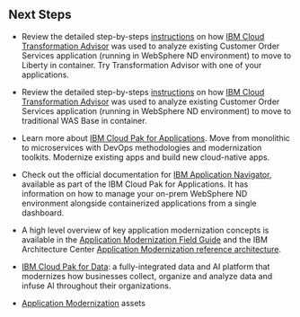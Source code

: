 
## Next Steps

  - Review the detailed step-by-steps [instructions](liberty/extra/liberty-analyze.md) on how [IBM Cloud Transformation Advisor](https://www.ibm.com/cloud/garage/practices/learn/ibm-transformation-advisor) was used to analyze existing Customer Order Services application (running in WebSphere ND environment) to move to Liberty in container. Try Transformation Advisor with one of your applications.

  - Review the detailed step-by-steps [instructions](was90/extra/tWAS-analyze.md) on how [IBM Cloud Transformation Advisor](https://www.ibm.com/cloud/garage/practices/learn/ibm-transformation-advisor) was used to analyze existing Customer Order Services application (running in WebSphere ND environment) to move to traditional WAS Base in container.

  - Learn more about [IBM Cloud Pak for Applications](https://www.ibm.com/ca-en/cloud/cloud-pak-for-applications). Move from monolithic to microservices with DevOps methodologies and modernization toolkits. Modernize existing apps and build new cloud-native apps.

  - Check out the official documentation for [IBM Application Navigator](https://ibm.github.io/appnav/), available as part of the IBM Cloud Pak for Applications. It has information on how to manage your on-prem WebSphere ND environment alongside containerized applications from a single dashboard.

  -  A high level overview of key application modernization concepts is available in the [Application Modernization Field Guide](https://www.ibm.com/cloud/garage/content/field-guide/app-modernization-field-guide/) and the IBM Architecture Center [Application Modernization reference architecture](https://www.ibm.com/cloud/garage/architectures/application-modernization/).

  - [IBM Cloud Pak for Data](https://www.ibm.com/ca-en/products/cloud-pak-for-data): a fully-integrated data and AI platform that modernizes how businesses collect, organize and analyze data and infuse AI throughout their organizations.

  - [Application Modernization](https://ibm-cloud-architecture.github.io/deliverables/application-modernization.html) assets


 